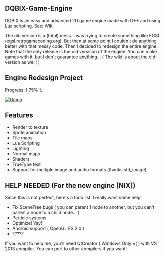 ## DQBIX-Game-Engine
DQBIX is an easy and advanced 2D game engine made with C++ and using Lua scripting.
See: [Wiki](https://github.com/DCubix/DQBIX-Game-Engine/wiki)

The old version is a (total) mess. I was trying to create something like EGSL (egsl.retrogamecoding.org). But then at some point I couldn't do anything better with that messy code. Then I decided to redesign the entire engine.
Note that the only release is the old versison of the engine. You can make games with it, but I don't guarantee anything...
( The wiki is about the old version as well! )

## Engine Redesign Project
Progress: [ 75% ].

[![Demo](http://img.youtube.com/vi/1apNoJPwFYY/0.jpg)](http://www.youtube.com/watch?v=1apNoJPwFYY)

Features
-------------------------------------
  - Render to texture
  - Sprite animation
  - Tile maps
  - Lua Scripting
  - Lighting
  - Normal maps
  - Shaders
  - TrueType text
  - Support for multiple image and audio formats (thanks std_image)

HELP NEEDED (For the new engine [NIX])
-------------------------------------
Since this is not perfect, here's a todo list. I really want some help!
  - Fix SceneTree bugs ( you can parent 1 node to another, but you can't parent a node to a child node... )
  - Particle systems
  - Optimize! Yay!
  - Android support ( OpenGL ES 2.0 )
  - ?????
  
If you want to help me, you'll need QtCreator ( Windows Only =( ) with VS 2013 compiler. You can port to other compilers if you want!
